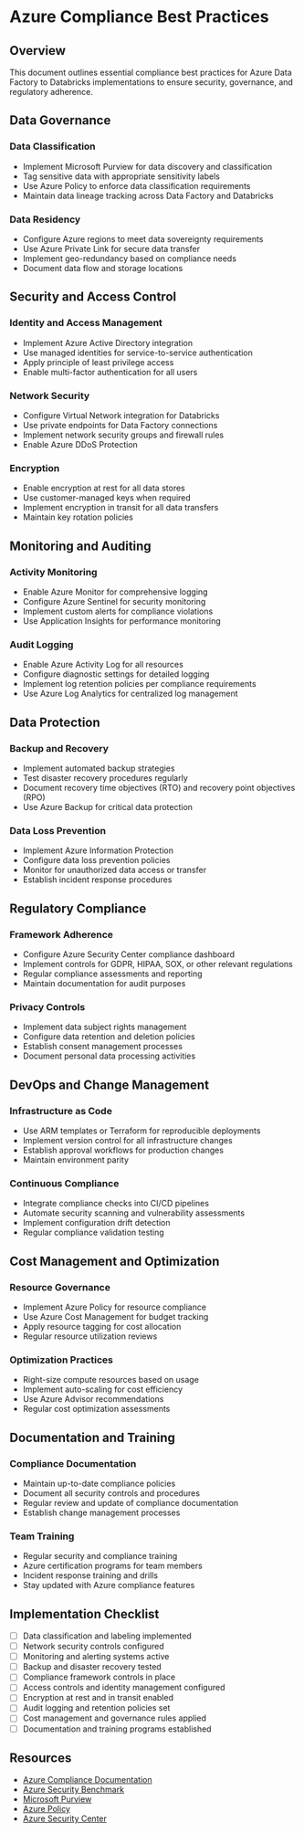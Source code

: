 # Azure Compliance Best Practices

## Overview
This document outlines essential compliance best practices for Azure Data Factory to Databricks implementations to ensure security, governance, and regulatory adherence.

## Data Governance

### Data Classification
- Implement Microsoft Purview for data discovery and classification
- Tag sensitive data with appropriate sensitivity labels
- Use Azure Policy to enforce data classification requirements
- Maintain data lineage tracking across Data Factory and Databricks

### Data Residency
- Configure Azure regions to meet data sovereignty requirements
- Use Azure Private Link for secure data transfer
- Implement geo-redundancy based on compliance needs
- Document data flow and storage locations

## Security and Access Control

### Identity and Access Management
- Implement Azure Active Directory integration
- Use managed identities for service-to-service authentication
- Apply principle of least privilege access
- Enable multi-factor authentication for all users

### Network Security
- Configure Virtual Network integration for Databricks
- Use private endpoints for Data Factory connections
- Implement network security groups and firewall rules
- Enable Azure DDoS Protection

### Encryption
- Enable encryption at rest for all data stores
- Use customer-managed keys when required
- Implement encryption in transit for all data transfers
- Maintain key rotation policies

## Monitoring and Auditing

### Activity Monitoring
- Enable Azure Monitor for comprehensive logging
- Configure Azure Sentinel for security monitoring
- Implement custom alerts for compliance violations
- Use Application Insights for performance monitoring

### Audit Logging
- Enable Azure Activity Log for all resources
- Configure diagnostic settings for detailed logging
- Implement log retention policies per compliance requirements
- Use Azure Log Analytics for centralized log management

## Data Protection

### Backup and Recovery
- Implement automated backup strategies
- Test disaster recovery procedures regularly
- Document recovery time objectives (RTO) and recovery point objectives (RPO)
- Use Azure Backup for critical data protection

### Data Loss Prevention
- Implement Azure Information Protection
- Configure data loss prevention policies
- Monitor for unauthorized data access or transfer
- Establish incident response procedures

## Regulatory Compliance

### Framework Adherence
- Configure Azure Security Center compliance dashboard
- Implement controls for GDPR, HIPAA, SOX, or other relevant regulations
- Regular compliance assessments and reporting
- Maintain documentation for audit purposes

### Privacy Controls
- Implement data subject rights management
- Configure data retention and deletion policies
- Establish consent management processes
- Document personal data processing activities

## DevOps and Change Management

### Infrastructure as Code
- Use ARM templates or Terraform for reproducible deployments
- Implement version control for all infrastructure changes
- Establish approval workflows for production changes
- Maintain environment parity

### Continuous Compliance
- Integrate compliance checks into CI/CD pipelines
- Automate security scanning and vulnerability assessments
- Implement configuration drift detection
- Regular compliance validation testing

## Cost Management and Optimization

### Resource Governance
- Implement Azure Policy for resource compliance
- Use Azure Cost Management for budget tracking
- Apply resource tagging for cost allocation
- Regular resource utilization reviews

### Optimization Practices
- Right-size compute resources based on usage
- Implement auto-scaling for cost efficiency
- Use Azure Advisor recommendations
- Regular cost optimization assessments

## Documentation and Training

### Compliance Documentation
- Maintain up-to-date compliance policies
- Document all security controls and procedures
- Regular review and update of compliance documentation
- Establish change management processes

### Team Training
- Regular security and compliance training
- Azure certification programs for team members
- Incident response training and drills
- Stay updated with Azure compliance features

## Implementation Checklist

- [ ] Data classification and labeling implemented
- [ ] Network security controls configured
- [ ] Monitoring and alerting systems active
- [ ] Backup and disaster recovery tested
- [ ] Compliance framework controls in place
- [ ] Access controls and identity management configured
- [ ] Encryption at rest and in transit enabled
- [ ] Audit logging and retention policies set
- [ ] Cost management and governance rules applied
- [ ] Documentation and training programs established

## Resources

- [Azure Compliance Documentation](https://docs.microsoft.com/azure/compliance/)
- [Azure Security Benchmark](https://docs.microsoft.com/security/benchmark/azure/)
- [Microsoft Purview](https://docs.microsoft.com/azure/purview/)
- [Azure Policy](https://docs.microsoft.com/azure/governance/policy/)
- [Azure Security Center](https://docs.microsoft.com/azure/security-center/)